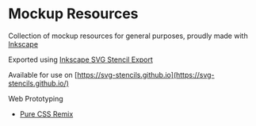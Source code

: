 # Mockup Resources
Collection of mockup resources for general purposes, proudly made with [Inkscape](https://inkscape.org/pt-br/)

Exported using [Inkscape SVG Stencil Export](https://github.com/svg-stencils/inkscape-svg_stencil_export)

Available for use on [https://svg-stencils.github.io](https://svg-stencils.github.io/)

Web Prototyping
 - [Pure CSS Remix](https://guilherme-svg.github.io/mockup-resources/pure-css-remix-widgets/)
